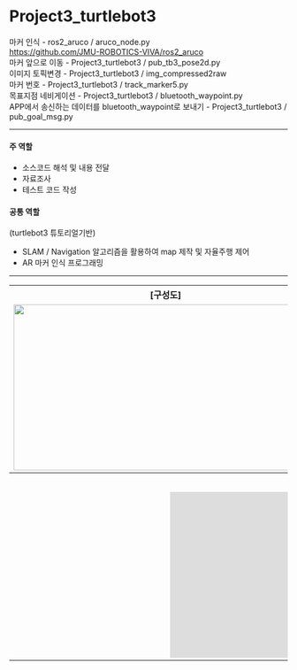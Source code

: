 # Project3_turtlebot3
마커 인식	- ros2_aruco / aruco_node.py  
      https://github.com/JMU-ROBOTICS-VIVA/ros2_aruco  
마커 앞으로 이동 - Project3_turtlebot3 / pub_tb3_pose2d.py  
이미지 토픽변경	- Project3_turtlebot3 / img_compressed2raw  
마커 번호  	- Project3_turtlebot3 / track_marker5.py  
목표지점 네비게이션 - Project3_turtlebot3 / bluetooth_waypoint.py  
APP에서 송신하는 데이터를 bluetooth_waypoint로 보내기 - Project3_turtlebot3 / pub_goal_msg.py  


---


#### 주 역할
- 소스코드 해석 및 내용 전달  
- 자료조사  
- 테스트 코드 작성  

#### 공통 역할
  (turtlebot3 튜토리얼기반)  
- SLAM / Navigation 알고리즘을 활용하여 map 제작 및 자율주행 제어  
- AR 마커 인식 프로그래밍  

---



<table>
  <tr>
    <th>
      [구성도]
    </th>
    <th>
      [구현모습]
    </th>
  </tr> 
  <tr>
    <td>
      <img src="https://user-images.githubusercontent.com/77370836/224692546-ce31f34f-9563-4815-b7b1-38ea10c3dade.png" width="550" height="300">
    </td>
    <td>
      <img src="https://user-images.githubusercontent.com/77370836/224692660-e935e5fe-21e5-4f27-a68a-4d9d803c0c78.png" width="550" height="300">
    </td>
  </tr>
  <tr>
    <th colspan="2">
      [프로젝트 영상]
    </th>
  </tr>
  <tr>
    <td colspan="2" align=center>
      <iframe width="550" height="300" src="https://www.youtube.com/embed/eJ0-CGWMrg8" title="turtlebot3 프로젝트" frameborder="0" allow="accelerometer; autoplay; clipboard-write; encrypted-media; gyroscope; picture-in-picture; web-share" allowfullscreen></iframe>
    </td>
  </tr>
</table>

